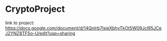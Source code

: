 # CryptoProject


link to project: https://docs.google.com/document/d/14Qnlrb7IsieXbhyTkOt5W09Jcl95JCeJ2YNZ8TFSo-U/edit?usp=sharing
